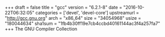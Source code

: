 +++
draft = false
title = "gcc"
version = "6.2.1-8"
date = "2016-10-22T06:32:05"
categories = ['devel', 'devel-core']
upstreamurl = "http://gcc.gnu.org"
arch = "x86_64"
size = "34054968"
usize = "180044634"
sha1sum = "1fb4b30ff19e7cb4ccbd40161144ac3f4a257fa7"
+++
The GNU Compiler Collection
